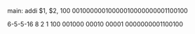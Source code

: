 main:
  addi $1, $2, 100
  00100000010000010000000001100100  



6-5-5-16
8 2 1 100
001000
00010
00001
0000000001100100